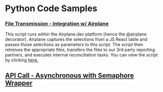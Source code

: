 # Python Code Samples

### [File Transmission - Integration w/ Airplane](https://github.com/uscgregory/python/blob/main/code_sample_1.py)
This script runs within the Airplane.dev platform (hence the @airplane decorator). Airplane captures the selections from a JS React table and passes those selections as parameters to this script.  The script then retreives the appropriate files, transfers the files to our 3rd party reporting partners, and executes internal reconciliation tasks.  You can view the script by clicking [here.](https://github.com/uscgregory/python/blob/main/code_sample_1.py)

## [API Call - Asynchronous with Semaphore Wrapper](https://github.com/uscgregory/python/blob/main/code_sample_2.py)


